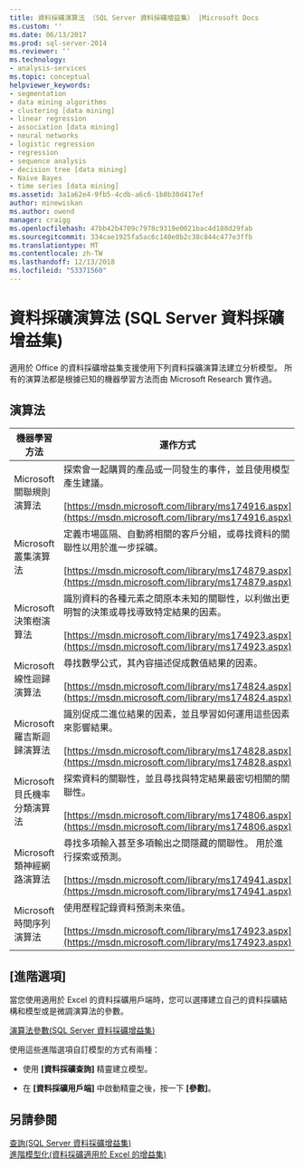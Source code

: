 ```yaml
---
title: 資料採礦演算法 （SQL Server 資料採礦增益集） |Microsoft Docs
ms.custom: ''
ms.date: 06/13/2017
ms.prod: sql-server-2014
ms.reviewer: ''
ms.technology:
- analysis-services
ms.topic: conceptual
helpviewer_keywords:
- segmentation
- data mining algorithms
- clustering [data mining]
- linear regression
- association [data mining]
- neural networks
- logistic regression
- regression
- sequence analysis
- decision tree [data mining]
- Naive Bayes
- time series [data mining]
ms.assetid: 3a1a62e4-9fb5-4cdb-a6c6-1b8b30d417ef
author: minewiskan
ms.author: owend
manager: craigg
ms.openlocfilehash: 47bb42b4709c7978c9319e0021bac4d188d29fab
ms.sourcegitcommit: 334cae1925fa5ac6c140e0b2c38c844c477e3ffb
ms.translationtype: MT
ms.contentlocale: zh-TW
ms.lasthandoff: 12/13/2018
ms.locfileid: "53371560"
---
```

# <a name="data-mining-algorithms-sql-server-data-mining-add-ins"></a>資料採礦演算法 (SQL Server 資料採礦增益集)
  適用於 Office 的資料採礦增益集支援使用下列資料採礦演算法建立分析模型。 所有的演算法都是根據已知的機器學習方法而由 Microsoft Research 實作過。  
  
## <a name="algorithms"></a>演算法  
  
|機器學習方法|運作方式|  
|-----------------------------|------------------|  
|Microsoft 關聯規則演算法|探索會一起購買的產品或一同發生的事件，並且使用模型產生建議。<br /><br /> [https://msdn.microsoft.com/library/ms174916.aspx](https://msdn.microsoft.com/library/ms174916.aspx)|  
|Microsoft 叢集演算法|定義市場區隔、自動將相關的客戶分組，或尋找資料的關聯性以用於進一步採礦。<br /><br /> [https://msdn.microsoft.com/library/ms174879.aspx](https://msdn.microsoft.com/library/ms174879.aspx)|  
|Microsoft 決策樹演算法|識別資料的各種元素之間原本未知的關聯性，以利做出更明智的決策或尋找導致特定結果的因素。<br /><br /> [https://msdn.microsoft.com/library/ms174923.aspx](https://msdn.microsoft.com/library/ms174923.aspx)|  
|Microsoft 線性迴歸演算法|尋找數學公式，其內容描述促成數值結果的因素。<br /><br /> [https://msdn.microsoft.com/library/ms174824.aspx](https://msdn.microsoft.com/library/ms174824.aspx)|  
|Microsoft 羅吉斯迴歸演算法|識別促成二進位結果的因素，並且學習如何運用這些因素來影響結果。<br /><br /> [https://msdn.microsoft.com/library/ms174828.aspx](https://msdn.microsoft.com/library/ms174828.aspx)|  
|Microsoft 貝氏機率分類演算法|探索資料的關聯性，並且尋找與特定結果最密切相關的關聯性。<br /><br /> [https://msdn.microsoft.com/library/ms174806.aspx](https://msdn.microsoft.com/library/ms174806.aspx)|  
|Microsoft 類神經網路演算法|尋找多項輸入甚至多項輸出之間隱藏的關聯性。 用於進行探索或預測。<br /><br /> [https://msdn.microsoft.com/library/ms174941.aspx](https://msdn.microsoft.com/library/ms174941.aspx)|  
|Microsoft 時間序列演算法|使用歷程記錄資料預測未來值。<br /><br /> [https://msdn.microsoft.com/library/ms174923.aspx](https://msdn.microsoft.com/library/ms174923.aspx)|  
  
## <a name="advanced-options"></a>[進階選項]  
 當您使用適用於 Excel 的資料採礦用戶端時，您可以選擇建立自己的資料採礦結構和模型或是微調演算法的參數。  
  
 [演算法參數&#40;SQL Server 資料採礦增益集&#41;](algorithm-parameters-sql-server-data-mining-add-ins.md)  
  
 使用這些進階選項自訂模型的方式有兩種：  
  
-   使用 **[資料採礦查詢]** 精靈建立模型。  
  
-   在 **[資料採礦用戶端]** 中啟動精靈之後，按一下 **[參數]**。  
  
## <a name="see-also"></a>另請參閱  
 [查詢&#40;SQL Server 資料採礦增益集&#41;](query-sql-server-data-mining-add-ins.md)   
 [進階模型化&#40;資料採礦適用於 Excel 的增益集&#41;](advanced-modeling-data-mining-add-ins-for-excel.md)  
  
  
